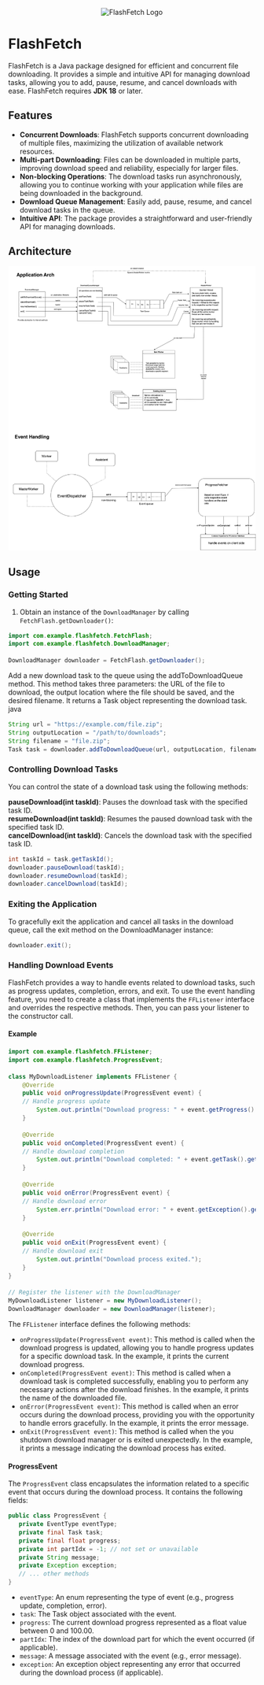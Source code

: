 <p align="center">
  <img src="https://res.cloudinary.com/depkjmecv/image/upload/v1710795558/flash-fetch-logo_nln2qh.jpg" alt="FlashFetch Logo" width="200">
</p>

# FlashFetch

FlashFetch is a Java package designed for efficient and concurrent file downloading. It provides a simple and intuitive API for managing download tasks, allowing you to add, pause, resume, and cancel downloads with ease. FlashFetch requires **JDK 18** or later.

## Features

- **Concurrent Downloads**: FlashFetch supports concurrent downloading of multiple files, maximizing the utilization of available network resources.
- **Multi-part Downloading**: Files can be downloaded in multiple parts, improving download speed and reliability, especially for larger files.
- **Non-blocking Operations**: The download tasks run asynchronously, allowing you to continue working with your application while files are being downloaded in the background.
- **Download Queue Management**: Easily add, pause, resume, and cancel download tasks in the queue.
- **Intuitive API**: The package provides a straightforward and user-friendly API for managing downloads.
  
## Architecture

<img src="docs/flashfetch-arch.svg" alt="Architecture diagram">

## Usage

### Getting Started

1. Obtain an instance of the `DownloadManager` by calling `FetchFlash.getDownloader()`:

```java
import com.example.flashfetch.FetchFlash;
import com.example.flashfetch.DownloadManager;

DownloadManager downloader = FetchFlash.getDownloader();
```
Add a new download task to the queue using the addToDownloadQueue method. This method takes three parameters: the URL of the file to download, the output location where the file should be saved, and the desired filename. It returns a Task object representing the download task.
java
```java
String url = "https://example.com/file.zip";
String outputLocation = "/path/to/downloads";
String filename = "file.zip";
Task task = downloader.addToDownloadQueue(url, outputLocation, filename);
```

### Controlling Download Tasks

You can control the state of a download task using the following methods:

**pauseDownload(int taskId)**: Pauses the download task with the specified task ID.</br>
**resumeDownload(int taskId)**: Resumes the paused download task with the specified task ID.</br>
**cancelDownload(int taskId)**: Cancels the download task with the specified task ID.</br>
```java
int taskId = task.getTaskId();
downloader.pauseDownload(taskId);
downloader.resumeDownload(taskId);
downloader.cancelDownload(taskId);
```
### Exiting the Application
To gracefully exit the application and cancel all tasks in the download queue, call the exit method on the DownloadManager instance:
```java
downloader.exit();
```
### Handling Download Events

FlashFetch provides a way to handle events related to download tasks, such as progress updates, completion, errors, and exit. To use the event handling feature, you need to create a class that implements the `FFListener` interface and overrides the respective methods. Then, you can pass your listener to the constructor call.

#### Example

```java
import com.example.flashfetch.FFListener;
import com.example.flashfetch.ProgressEvent;

class MyDownloadListener implements FFListener {
    @Override
    public void onProgressUpdate(ProgressEvent event) {
    // Handle progress update
        System.out.println("Download progress: " + event.getProgress() + "%");
    }
    
    @Override
    public void onCompleted(ProgressEvent event) {
    // Handle download completion
        System.out.println("Download completed: " + event.getTask().getTaskId());
    }
    
    @Override
    public void onError(ProgressEvent event) {
    // Handle download error
        System.err.println("Download error: " + event.getException().getMessage());
    }
    
    @Override
    public void onExit(ProgressEvent event) {
    // Handle download exit
        System.out.println("Download process exited.");
    }
}

// Register the listener with the DownloadManager
MyDownloadListener listener = new MyDownloadListener();
DownloadManager downloader = new DownloadManager(listener);
```

The `FFListener` interface defines the following methods:

- `onProgressUpdate(ProgressEvent event)`: This method is called when the download progress is updated, allowing you to handle progress updates for a specific download task. In the example, it prints the current download progress.
- `onCompleted(ProgressEvent event)`: This method is called when a download task is completed successfully, enabling you to perform any necessary actions after the download finishes. In the example, it prints the name of the downloaded file.
- `onError(ProgressEvent event)`: This method is called when an error occurs during the download process, providing you with the opportunity to handle errors gracefully. In the example, it prints the error message.
- `onExit(ProgressEvent event)`: This method is called when the you shutdown download manager or is exited unexpectedly. In the example, it prints a message indicating the download process has exited.

#### ProgressEvent

The `ProgressEvent` class encapsulates the information related to a specific event that occurs during the download process. It contains the following fields:

```java
public class ProgressEvent {
   private EventType eventType;
   private final Task task;
   private final float progress;
   private int partIdx = -1; // not set or unavailable
   private String message;
   private Exception exception;
   // ... other methods
}
```
- `eventType`: An enum representing the type of event (e.g., progress update, completion, error).
- `task`: The Task object associated with the event.
- `progress`: The current download progress represented as a float value between 0 and 100.00.
- `partIdx`: The index of the download part for which the event occurred (if applicable).
- `message`: A message associated with the event (e.g., error message).
- `exception`: An exception object representing any error that occurred during the download process (if applicable).
